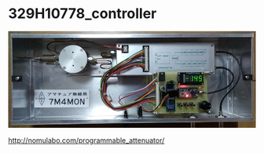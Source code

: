 # 329H10778_controller

<img src="https://github.com/7m4mon/329H10778_controller/blob/master/ATT1-1.jpg" alt="" title="">   

http://nomulabo.com/programmable_attenuator/
